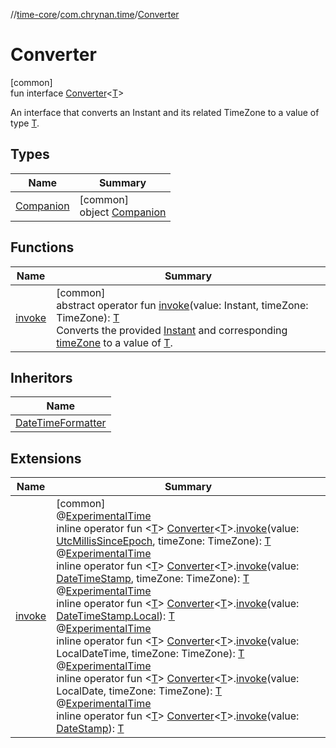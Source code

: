 //[time-core](../../../index.md)/[com.chrynan.time](../index.md)/[Converter](index.md)

# Converter

[common]\
fun interface [Converter](index.md)&lt;[T](index.md)&gt;

An interface that converts an Instant and its related TimeZone to a value of type [T](index.md).

## Types

| Name | Summary |
|---|---|
| [Companion](-companion/index.md) | [common]<br>object [Companion](-companion/index.md) |

## Functions

| Name | Summary |
|---|---|
| [invoke](invoke.md) | [common]<br>abstract operator fun [invoke](invoke.md)(value: Instant, timeZone: TimeZone): [T](index.md)<br>Converts the provided [Instant](invoke.md) and corresponding [timeZone](invoke.md) to a value of [T](index.md). |

## Inheritors

| Name |
|---|
| [DateTimeFormatter](../-date-time-formatter/index.md) |

## Extensions

| Name | Summary |
|---|---|
| [invoke](../invoke.md) | [common]<br>@[ExperimentalTime](https://kotlinlang.org/api/latest/jvm/stdlib/kotlin.time/-experimental-time/index.html)<br>inline operator fun &lt;[T](../invoke.md)&gt; [Converter](index.md)&lt;[T](../invoke.md)&gt;.[invoke](../invoke.md)(value: [UtcMillisSinceEpoch](../-utc-millis-since-epoch/index.md), timeZone: TimeZone): [T](../invoke.md)<br>@[ExperimentalTime](https://kotlinlang.org/api/latest/jvm/stdlib/kotlin.time/-experimental-time/index.html)<br>inline operator fun &lt;[T](../invoke.md)&gt; [Converter](index.md)&lt;[T](../invoke.md)&gt;.[invoke](../invoke.md)(value: [DateTimeStamp](../-date-time-stamp/index.md), timeZone: TimeZone): [T](../invoke.md)<br>@[ExperimentalTime](https://kotlinlang.org/api/latest/jvm/stdlib/kotlin.time/-experimental-time/index.html)<br>inline operator fun &lt;[T](../invoke.md)&gt; [Converter](index.md)&lt;[T](../invoke.md)&gt;.[invoke](../invoke.md)(value: [DateTimeStamp.Local](../-date-time-stamp/-local/index.md)): [T](../invoke.md)<br>@[ExperimentalTime](https://kotlinlang.org/api/latest/jvm/stdlib/kotlin.time/-experimental-time/index.html)<br>inline operator fun &lt;[T](../invoke.md)&gt; [Converter](index.md)&lt;[T](../invoke.md)&gt;.[invoke](../invoke.md)(value: LocalDateTime, timeZone: TimeZone): [T](../invoke.md)<br>@[ExperimentalTime](https://kotlinlang.org/api/latest/jvm/stdlib/kotlin.time/-experimental-time/index.html)<br>inline operator fun &lt;[T](../invoke.md)&gt; [Converter](index.md)&lt;[T](../invoke.md)&gt;.[invoke](../invoke.md)(value: LocalDate, timeZone: TimeZone): [T](../invoke.md)<br>@[ExperimentalTime](https://kotlinlang.org/api/latest/jvm/stdlib/kotlin.time/-experimental-time/index.html)<br>inline operator fun &lt;[T](../invoke.md)&gt; [Converter](index.md)&lt;[T](../invoke.md)&gt;.[invoke](../invoke.md)(value: [DateStamp](../-date-stamp/index.md)): [T](../invoke.md) |
